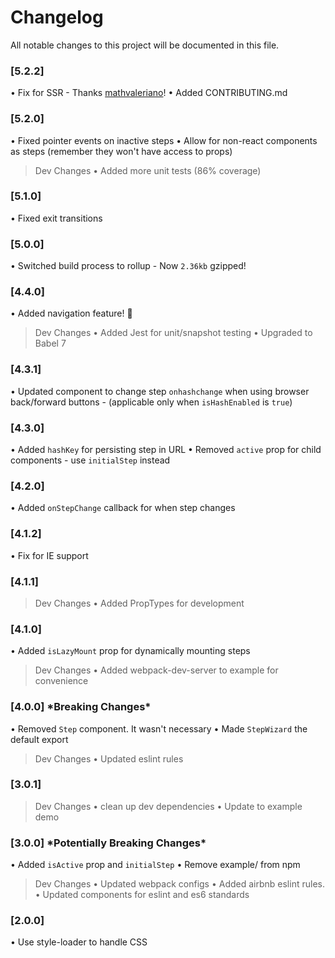 # Changelog
All notable changes to this project will be documented in this file.

### [5.2.2]
• Fix for SSR - Thanks [mathvaleriano](https://github.com/mathvaleriano)!
• Added CONTRIBUTING.md

### [5.2.0]
• Fixed pointer events on inactive steps
• Allow for non-react components as steps (remember they won't have access to props)

> Dev Changes
• Added more unit tests (86% coverage)

### [5.1.0]
• Fixed exit transitions

### [5.0.0]
• Switched build process to rollup - Now `2.36kb` gzipped!

### [4.4.0]
• Added navigation feature! 🎉

> Dev Changes
• Added Jest for unit/snapshot testing
• Upgraded to Babel 7

### [4.3.1]
• Updated component to change step `onhashchange` when using browser back/forward buttons - (applicable only when `isHashEnabled` is `true`)

### [4.3.0]
• Added `hashKey` for persisting step in URL
• Removed `active` prop for child components - use `initialStep` instead

### [4.2.0]
• Added `onStepChange` callback for when step changes

### [4.1.2]
• Fix for IE support

### [4.1.1]
> Dev Changes
    • Added PropTypes for development

### [4.1.0]
• Added `isLazyMount` prop for dynamically mounting steps

> Dev Changes
    • Added webpack-dev-server to example for convenience

### [4.0.0] \*Breaking Changes\*
• Removed `Step` component. It wasn't necessary
• Made `StepWizard` the default export

> Dev Changes
    • Updated eslint rules

### [3.0.1]
> Dev Changes
• clean up dev dependencies
• Update to example demo

### [3.0.0] \*Potentially Breaking Changes\*
• Added `isActive` prop and `initialStep`
• Remove example/ from npm

> Dev Changes
• Updated webpack configs
• Added airbnb eslint rules.
• Updated components for eslint and es6 standards

### [2.0.0]
• Use style-loader to handle CSS